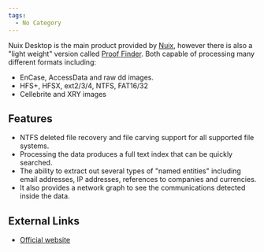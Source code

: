 ```yaml
---
tags:
  - No Category
---
```

Nuix Desktop is the main product provided by
[Nuix](nuix_pty_ltd.md), however there is also a "light weight"
version called [Proof Finder](proof_finder.md). Both capable of
processing many different formats including:

- EnCase, AccessData and raw dd images.
- HFS+, HFSX, ext2/3/4, NTFS, FAT16/32
- Cellebrite and XRY images

## Features

- NTFS deleted file recovery and file carving support for all supported
  file systems.
- Processing the data produces a full text index that can be quickly
  searched.
- The ability to extract out several types of "named entities" including
  email addresses, IP addresses, references to companies and currencies.
- It also provides a network graph to see the communications detected
  inside the data.

## External Links

- [Official website](https://www.nuix.com/)